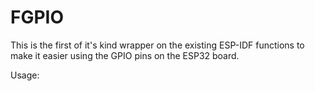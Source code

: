 FGPIO
====================

This is the first of it's kind wrapper on the existing ESP-IDF functions to make it easier using the GPIO pins on the ESP32 board. 

Usage:






